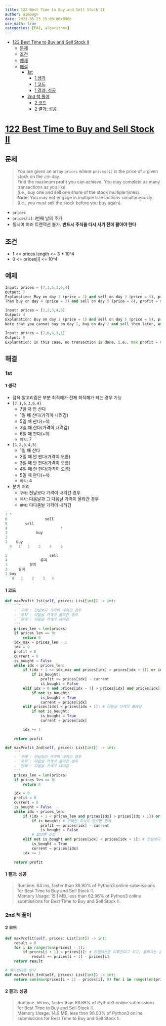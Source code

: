 ```yaml
---
title: 122 Best Time to Buy and Sell Stock II
author: aimpugn
date: 2021-05-23 15:00:00+0900
use_math: true
categories: [PAI, algorithms]
---
```


- [122 Best Time to Buy and Sell Stock II](#122-best-time-to-buy-and-sell-stock-ii)
  - [문제](#문제)
  - [조건](#조건)
  - [예제](#예제)
  - [해결](#해결)
    - [1st](#1st)
      - [1 생각](#1-생각)
      - [1 코드](#1-코드)
      - [1 결과: 성공](#1-결과-성공)
    - [2nd 책 풀이](#2nd-책-풀이)
      - [2 코드](#2-코드)
      - [2 결과: 성공](#2-결과-성공)

# [122 Best Time to Buy and Sell Stock II](https://leetcode.com/problems/best-time-to-buy-and-sell-stock-ii/)

## 문제

> You are given an array `prices` where `prices[i]` is the price of a given stock on the `ith` day.  
> Find the maximum profit you can achieve. You may complete as many transactions as you like  
> (i.e., buy one and sell one share of the stock multiple times).  
> **Note**: You may not engage in multiple transactions simultaneously (i.e., you must sell the stock before you buy again).

- `prices`
- `prices[i]`: i번째 날의 주가
- 동시여 여러 트랜잭션 불가. **반드시 주식을 다시 사기 전에 팔아야 한다**

## 조건

- 1 <= prices.length <= 3 * 10^4
- 0 <= prices[i] <= 10^4

## 예제

```py
Input: prices = [7,1,5,3,6,4]
Output: 7
Explanation: Buy on day 2 (price = 1) and sell on day 3 (price = 5), profit = 5-1 = 4.
Then buy on day 4 (price = 3) and sell on day 5 (price = 6), profit = 6-3 = 3.

Input: prices = [1,2,3,4,5]
Output: 4
Explanation: Buy on day 1 (price = 1) and sell on day 5 (price = 5), profit = 5-1 = 4.
Note that you cannot buy on day 1, buy on day 2 and sell them later, as you are engaging multiple transactions at the same time. You must sell before buying again.

Input: prices = [7,6,4,3,1]
Output: 0
Explanation: In this case, no transaction is done, i.e., max profit = 0.
```

## 해결

### 1st

#### 1 생각

- 탐욕 알고리즘은 부분 최적해가 전체 최적해가 되는 경우 가능
- `[7,1,5,3,6,4]`
  - 7일 때 안 산다
  - 1일 때 산다(가격이 내려감)
  - 5일 때 판다(+4)
  - 3일 때 산다(가격이 내려감)
  - 6일 때 판다(+3)
  - `이익`: 7
- `[1,2,3,4,5]`
  - 1일 때 산다
  - 2일 때 안 판다(가격이 오름)
  - 3일 때 안 판다(가격이 오름)
  - 4일 때 안 판다(가격이 오름)
  - 5일 때 판다(+4)
  - `이익`: 4
- 분기 처리
  - `구매`: 전날보다 가격이 내려간 경우
  - `유지`: 다음날과 그 다음날 가격이 올라간 경우
  - `판매`: 다다음날 가격이 내려감

```py
7 *
6                 sell
5        sell
4                        *
3             buy
2
1    buy
  0   1   2    3    4    5
```

```py
5                   sell
4               유지           
3          유지    
2     유지
1 buy   
   0   1    2    3   4
```

#### 1 코드

```py
def maxProfit_1st(self, prices: List[int]) -> int:
    '''
    - `구매`: 전날보다 가격이 내려간 경우
    - `유지`: 다음날 가격이 올라간 경우
    - `판매`: 다음날 가격이 내려감
    '''
    prices_len = len(prices)
    if prices_len == 0:
        return 0
    idx_max = prices_len - 1
    idx = 0
    profit = 0
    current = 0
    is_bought = False
    while idx < prices_len:
        if (idx + 1 <= idx_max and prices[idx] > prices[idx + 1]) or idx == idx_max: # 다음날 가격이 내려감
            if is_bought:
                profit += prices[idx] - current
                is_bought = False
        elif idx > 0 and prices[idx - 1] > prices[idx] and prices[idx] < prices[idx + 1]: # 전날보다 가격이 내려가고, 다음날 가격이 올라감
            if not is_bought:
                is_bought = True
                current = prices[idx]
        elif prices[idx] < prices[idx + 1]: # 다음날 가격이 올라감
            if not is_bought:
                is_bought = True
                current = prices[idx]

        idx += 1
    
    return profit

def maxProfit_2nd(self, prices: List[int]) -> int:
    '''
    - `구매`: 전날보다 가격이 내려간 경우
    - `유지`: 다음날 가격이 올라간 경우
    - `판매`: 다음날 가격이 내려감
    '''
    prices_len = len(prices)
    if prices_len == 0:
        return 0

    idx = 0
    profit = 0
    current = 0
    is_bought = False
    while idx < prices_len:
        if (idx + 1 < prices_len and prices[idx] > prices[idx + 1]) or idx == prices_len - 1: # 다음날 가격이 내려감 또는 끝에 도달
            if is_bought: # 구매한 주식이 있으면 판매
                profit += prices[idx] - current
                is_bought = False
            # 없으면 스킵
        elif not is_bought and prices[idx] < prices[idx + 1]: # 전날보다 가격이 내려가고, 다음날 가격이 올라감
            is_bought = True
            current = prices[idx]
        idx += 1
    
    return profit
```

#### 1 결과: 성공

> Runtime: 64 ms, faster than 39.90% of Python3 online submissions for Best Time to Buy and Sell Stock II.  
> Memory Usage: 15.1 MB, less than 62.96% of Python3 online submissions for Best Time to Buy and Sell Stock II.

### 2nd 책 풀이

#### 2 코드

```py
def maxProfit(self, prices: List[int]) -> int:
    result = 0
    for i in range(len(prices) - 1):
        if prices[i + 1] > prices[i]: # 트랜잭션은 이뤄진다고 치고, 올라가는 값만 계산
            result += prices[i + 1] - prices[i]
    return result

# 파이썬다운 방식
def maxProfit_3rd(self, prices: List[int]) -> int:
    return sum(max(prices[i + 1] - prices[i], 0) for i in range(len(prices) - 1))
```

#### 2 결과: 성공

> Runtime: 56 ms, faster than 88.88% of Python3 online submissions for Best Time to Buy and Sell Stock II.  
> Memory Usage: 14.9 MB, less than 98.03% of Python3 online submissions for Best Time to Buy and Sell Stock II.
